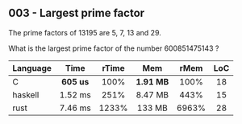 003 - Largest prime factor
--------------------------

The prime factors of 13195 are 5, 7, 13 and 29.

What is the largest prime factor of the number 600851475143 ?

Language | Time | rTime | Mem | rMem | LoC
--- | :---: | :---: | :---: | :---: | :---:
C | **605 us** | 100% | **1.91 MB** | 100% | 18
haskell | 1.52 ms | 251% | 8.47 MB | 443% | 15
rust | 7.46 ms | 1233% | 133 MB | 6963% | 28
